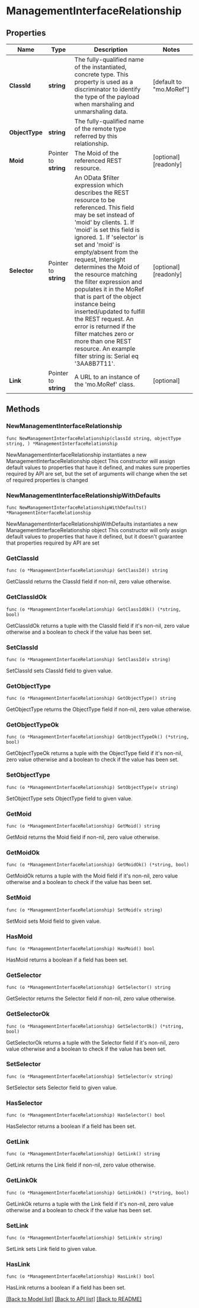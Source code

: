 # ManagementInterfaceRelationship

## Properties

Name | Type | Description | Notes
------------ | ------------- | ------------- | -------------
**ClassId** | **string** | The fully-qualified name of the instantiated, concrete type. This property is used as a discriminator to identify the type of the payload when marshaling and unmarshaling data. | [default to "mo.MoRef"]
**ObjectType** | **string** | The fully-qualified name of the remote type referred by this relationship. | 
**Moid** | Pointer to **string** | The Moid of the referenced REST resource. | [optional] [readonly] 
**Selector** | Pointer to **string** | An OData $filter expression which describes the REST resource to be referenced. This field may be set instead of &#39;moid&#39; by clients. 1. If &#39;moid&#39; is set this field is ignored. 1. If &#39;selector&#39; is set and &#39;moid&#39; is empty/absent from the request, Intersight determines the Moid of the resource matching the filter expression and populates it in the MoRef that is part of the object instance being inserted/updated to fulfill the REST request. An error is returned if the filter matches zero or more than one REST resource. An example filter string is: Serial eq &#39;3AA8B7T11&#39;. | [optional] [readonly] 
**Link** | Pointer to **string** | A URL to an instance of the &#39;mo.MoRef&#39; class. | [optional] 

## Methods

### NewManagementInterfaceRelationship

`func NewManagementInterfaceRelationship(classId string, objectType string, ) *ManagementInterfaceRelationship`

NewManagementInterfaceRelationship instantiates a new ManagementInterfaceRelationship object
This constructor will assign default values to properties that have it defined,
and makes sure properties required by API are set, but the set of arguments
will change when the set of required properties is changed

### NewManagementInterfaceRelationshipWithDefaults

`func NewManagementInterfaceRelationshipWithDefaults() *ManagementInterfaceRelationship`

NewManagementInterfaceRelationshipWithDefaults instantiates a new ManagementInterfaceRelationship object
This constructor will only assign default values to properties that have it defined,
but it doesn't guarantee that properties required by API are set

### GetClassId

`func (o *ManagementInterfaceRelationship) GetClassId() string`

GetClassId returns the ClassId field if non-nil, zero value otherwise.

### GetClassIdOk

`func (o *ManagementInterfaceRelationship) GetClassIdOk() (*string, bool)`

GetClassIdOk returns a tuple with the ClassId field if it's non-nil, zero value otherwise
and a boolean to check if the value has been set.

### SetClassId

`func (o *ManagementInterfaceRelationship) SetClassId(v string)`

SetClassId sets ClassId field to given value.


### GetObjectType

`func (o *ManagementInterfaceRelationship) GetObjectType() string`

GetObjectType returns the ObjectType field if non-nil, zero value otherwise.

### GetObjectTypeOk

`func (o *ManagementInterfaceRelationship) GetObjectTypeOk() (*string, bool)`

GetObjectTypeOk returns a tuple with the ObjectType field if it's non-nil, zero value otherwise
and a boolean to check if the value has been set.

### SetObjectType

`func (o *ManagementInterfaceRelationship) SetObjectType(v string)`

SetObjectType sets ObjectType field to given value.


### GetMoid

`func (o *ManagementInterfaceRelationship) GetMoid() string`

GetMoid returns the Moid field if non-nil, zero value otherwise.

### GetMoidOk

`func (o *ManagementInterfaceRelationship) GetMoidOk() (*string, bool)`

GetMoidOk returns a tuple with the Moid field if it's non-nil, zero value otherwise
and a boolean to check if the value has been set.

### SetMoid

`func (o *ManagementInterfaceRelationship) SetMoid(v string)`

SetMoid sets Moid field to given value.

### HasMoid

`func (o *ManagementInterfaceRelationship) HasMoid() bool`

HasMoid returns a boolean if a field has been set.

### GetSelector

`func (o *ManagementInterfaceRelationship) GetSelector() string`

GetSelector returns the Selector field if non-nil, zero value otherwise.

### GetSelectorOk

`func (o *ManagementInterfaceRelationship) GetSelectorOk() (*string, bool)`

GetSelectorOk returns a tuple with the Selector field if it's non-nil, zero value otherwise
and a boolean to check if the value has been set.

### SetSelector

`func (o *ManagementInterfaceRelationship) SetSelector(v string)`

SetSelector sets Selector field to given value.

### HasSelector

`func (o *ManagementInterfaceRelationship) HasSelector() bool`

HasSelector returns a boolean if a field has been set.

### GetLink

`func (o *ManagementInterfaceRelationship) GetLink() string`

GetLink returns the Link field if non-nil, zero value otherwise.

### GetLinkOk

`func (o *ManagementInterfaceRelationship) GetLinkOk() (*string, bool)`

GetLinkOk returns a tuple with the Link field if it's non-nil, zero value otherwise
and a boolean to check if the value has been set.

### SetLink

`func (o *ManagementInterfaceRelationship) SetLink(v string)`

SetLink sets Link field to given value.

### HasLink

`func (o *ManagementInterfaceRelationship) HasLink() bool`

HasLink returns a boolean if a field has been set.


[[Back to Model list]](../README.md#documentation-for-models) [[Back to API list]](../README.md#documentation-for-api-endpoints) [[Back to README]](../README.md)


